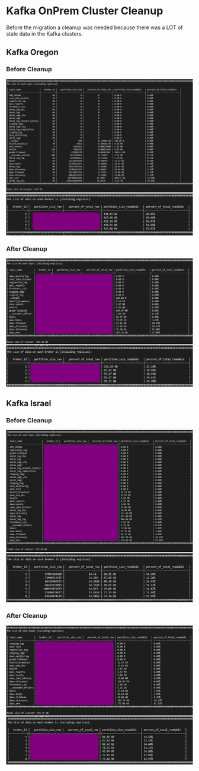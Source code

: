 # Kafka OnPrem Cluster Cleanup

Before the migration a cleanup was needed because there was a LOT of stale data in the Kafka clusters.

## **Kafka Oregon**

### **Before Cleanup**

![](kafka-onprem-cluster-cleanup1.png)
![](kafka-onprem-cluster-cleanup2.png)
### **After Cleanup**

![](kafka-onprem-cluster-cleanup3.png)
![](kafka-onprem-cluster-cleanup4.png)


## **Kafka Israel** 

### **Before Cleanup**

![](kafka-onprem-cluster-cleanup5.png)
![](kafka-onprem-cluster-cleanup6.png)

### **After Cleanup**

![](kafka-onprem-cluster-cleanup7.png)
![](kafka-onprem-cluster-cleanup8.png)